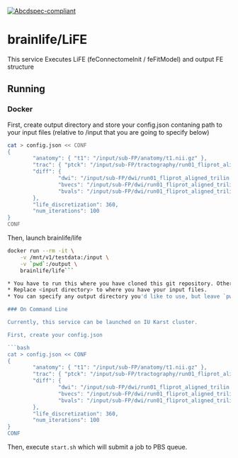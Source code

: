 [![Abcdspec-compliant](https://img.shields.io/badge/ABCD_Spec-v1.0-green.svg)](https://github.com/soichih/abcd-spec)

# brainlife/LiFE

This service Executes LiFE (feConnectomeInit / feFitModel) and output FE structure

## Running 

### Docker

First, create output directory and store your config.json contaning path to your input files (relative to /input that you are going to specify below)

```bash
cat > config.json << CONF
{
        "anatomy": { "t1": "/input/sub-FP/anatomy/t1.nii.gz" },
        "trac": { "ptck": "/input/sub-FP/tractography/run01_fliprot_aligned_trilin_csd_lmax10_wm_SD_PROB-NUM01-500000.tck" },
        "diff": {
                "dwi": "/input/sub-FP/dwi/run01_fliprot_aligned_trilin.nii.gz",
                "bvecs": "/input/sub-FP/dwi/run01_fliprot_aligned_trilin.bvecs",
                "bvals": "/input/sub-FP/dwi/run01_fliprot_aligned_trilin.bvals"
        },
        "life_discretization": 360,
        "num_iterations": 100
}
CONF
```

Then, launch brainlife/life

```bash
docker run --rm -it \
	-v /mnt/v1/testdata:/input \
	-v `pwd`:/output \
	brainlife/life```

* You have to run this where you have cloned this git repository. Otherwise, update `pwd`/msa to point to where you have cloned the repository.
* Replace <input directory> to where you have your input files. 
* You can specify any output directory you'd like to use, but leave `pwd` to use your current directory (you need to store config.json in this directory - the container will read from the workdir which is set to /output)

### On Command Line

Currently, this service can be launched on IU Karst cluster.

First, create your config.json

```bash
cat > config.json << CONF
{
        "anatomy": { "t1": "/input/sub-FP/anatomy/t1.nii.gz" },
        "trac": { "ptck": "/input/sub-FP/tractography/run01_fliprot_aligned_trilin_csd_lmax10_wm_SD_PROB-NUM01-500000.tck" },
        "diff": {
                "dwi": "/input/sub-FP/dwi/run01_fliprot_aligned_trilin.nii.gz",
                "bvecs": "/input/sub-FP/dwi/run01_fliprot_aligned_trilin.bvecs",
                "bvals": "/input/sub-FP/dwi/run01_fliprot_aligned_trilin.bvals"
        },
        "life_discretization": 360,
        "num_iterations": 100
}
CONF
```

Then, execute `start.sh` which will submit a job to PBS queue.


